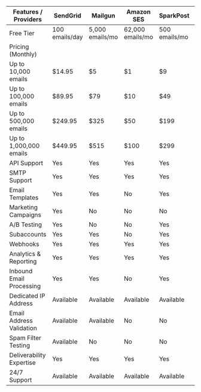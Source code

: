| Features / Providers      | SendGrid          | Mailgun          | Amazon SES       | SparkPost        | Postmark         |
|---------------------------|-------------------|------------------|------------------|------------------|------------------|
| Free Tier                 | 100 emails/day    | 5,000 emails/mo  | 62,000 emails/mo | 500 emails/mo    | 100 emails/mo    |
| Pricing (Monthly)         |                   |                  |                  |                  |                  |
| Up to 10,000 emails       | $14.95            | $5               | $1               | $9               | $10              |
| Up to 100,000 emails      | $89.95            | $79              | $10              | $49              | $50              |
| Up to 500,000 emails      | $249.95           | $325             | $50              | $199             | $200             |
| Up to 1,000,000 emails    | $449.95           | $515             | $100             | $299             | $400             |
| API Support               | Yes               | Yes              | Yes              | Yes              | Yes              |
| SMTP Support              | Yes               | Yes              | Yes              | Yes              | Yes              |
| Email Templates           | Yes               | Yes              | No               | Yes              | Yes              |
| Marketing Campaigns       | Yes               | No               | No               | No               | No               |
| A/B Testing               | Yes               | No               | No               | Yes              | No               |
| Subaccounts               | Yes               | Yes              | No               | Yes              | Yes              |
| Webhooks                  | Yes               | Yes              | Yes              | Yes              | Yes              |
| Analytics & Reporting     | Yes               | Yes              | Yes              | Yes              | Yes              |
| Inbound Email Processing  | Yes               | Yes              | No               | Yes              | Yes              |
| Dedicated IP Address      | Available         | Available        | Available        | Available        | Available        |
| Email Address Validation  | Available         | Available        | No               | No               | Available        |
| Spam Filter Testing       | Available         | No               | No               | No               | No               |
| Deliverability Expertise  | Yes               | Yes              | Yes              | Yes              | Yes              |
| 24/7 Support              | Available         | Available        | Available        | Available        | Available        |
